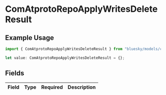# ComAtprotoRepoApplyWritesDeleteResult

## Example Usage

```typescript
import { ComAtprotoRepoApplyWritesDeleteResult } from "bluesky/models/components";

let value: ComAtprotoRepoApplyWritesDeleteResult = {};
```

## Fields

| Field       | Type        | Required    | Description |
| ----------- | ----------- | ----------- | ----------- |